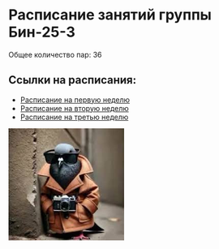 # Расписание занятий группы Бин-25-3

Общее количество пар: 36

## Ссылки на расписания:
- [Расписание на первую неделю](timetable_1w.md)
- [Расписание на вторую неделю](timetable_2w.md)
- [Расписание на третью неделю](timetable_3w.md)

![alt text](<pic.jpg>)